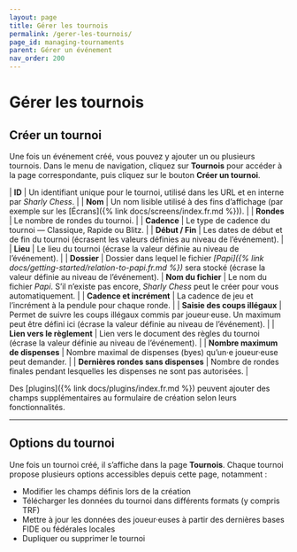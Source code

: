 ```yaml
---
layout: page
title: Gérer les tournois
permalink: /gerer-les-tournois/
page_id: managing-tournaments
parent: Gérer un événement
nav_order: 200
---
```


# Gérer les tournois

## Créer un tournoi

Une fois un événement créé, vous pouvez y ajouter un ou plusieurs tournois.
Dans le menu de navigation, cliquez sur **Tournois** pour accéder à la page correspondante, puis cliquez sur le bouton **Créer un tournoi**.

| **ID** | Un identifiant unique pour le tournoi, utilisé dans les URL et en interne par _Sharly Chess_. |
| **Nom** | Un nom lisible utilisé à des fins d’affichage (par exemple sur les [Écrans]({% link docs/screens/index.fr.md %})). |
| **Rondes** | Le nombre de rondes du tournoi. |
| **Cadence** | Le type de cadence du tournoi — Classique, Rapide ou Blitz. |
| **Début / Fin** | Les dates de début et de fin du tournoi (écrasent les valeurs définies au niveau de l’événement). |
| **Lieu** | Le lieu du tournoi (écrase la valeur définie au niveau de l’événement). |
| **Dossier** | Dossier dans lequel le fichier _[Papi]({% link docs/getting-started/relation-to-papi.fr.md %})_ sera stocké (écrase la valeur définie au niveau de l’événement).
| **Nom du fichier** | Le nom du fichier _Papi_. S’il n’existe pas encore, _Sharly Chess_ peut le créer pour vous automatiquement. |
| **Cadence et incrément** | La cadence de jeu et l’incrément à la pendule pour chaque ronde. |
| **Saisie des coups illégaux** | Permet de suivre les coups illégaux commis par joueur·euse. Un maximum peut être défini ici (écrase la valeur définie au niveau de l’événement). |
| **Lien vers le règlement** | Lien vers le document des règles du tournoi (écrase la valeur définie au niveau de l’événement). |
| **Nombre maximum de dispenses** | Nombre maximal de dispenses (byes) qu’un·e joueur·euse peut demander. |
| **Dernières rondes sans dispenses** | Nombre de rondes finales pendant lesquelles les dispenses ne sont pas autorisées. |

Des [plugins]({% link docs/plugins/index.fr.md %}) peuvent ajouter des champs supplémentaires au formulaire de création selon leurs fonctionnalités.

---

## Options du tournoi

Une fois un tournoi créé, il s’affiche dans la page **Tournois**. Chaque tournoi propose plusieurs options accessibles depuis cette page, notamment :

- Modifier les champs définis lors de la création
- Télécharger les données du tournoi dans différents formats (y compris TRF)
- Mettre à jour les données des joueur·euses à partir des dernières bases FIDE ou fédérales locales
- Dupliquer ou supprimer le tournoi
